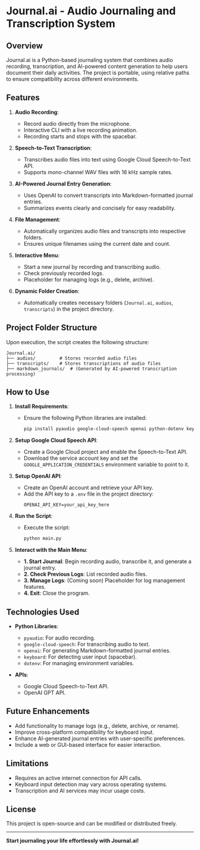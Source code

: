 
# Journal.ai - Audio Journaling and Transcription System

## Overview
Journal.ai is a Python-based journaling system that combines audio recording, transcription, and AI-powered content generation to help users document their daily activities. The project is portable, using relative paths to ensure compatibility across different environments.

## Features
1. **Audio Recording**:
   - Record audio directly from the microphone.
   - Interactive CLI with a live recording animation.
   - Recording starts and stops with the spacebar.

2. **Speech-to-Text Transcription**:
   - Transcribes audio files into text using Google Cloud Speech-to-Text API.
   - Supports mono-channel WAV files with 16 kHz sample rates.

3. **AI-Powered Journal Entry Generation**:
   - Uses OpenAI to convert transcripts into Markdown-formatted journal entries.
   - Summarizes events clearly and concisely for easy readability.

4. **File Management**:
   - Automatically organizes audio files and transcripts into respective folders.
   - Ensures unique filenames using the current date and count.

5. **Interactive Menu**:
   - Start a new journal by recording and transcribing audio.
   - Check previously recorded logs.
   - Placeholder for managing logs (e.g., delete, archive).

6. **Dynamic Folder Creation**:
   - Automatically creates necessary folders (`Journal.ai`, `audios`, `transcripts`) in the project directory.

## Project Folder Structure
Upon execution, the script creates the following structure:
```
Journal.ai/
├── audios/         # Stores recorded audio files
├── transcripts/    # Stores transcriptions of audio files
├── markdown_journals/  # (Generated by AI-powered transcription processing)
```

## How to Use
1. **Install Requirements**:
   - Ensure the following Python libraries are installed:
     ```bash
     pip install pyaudio google-cloud-speech openai python-dotenv keyboard
     ```

2. **Setup Google Cloud Speech API**:
   - Create a Google Cloud project and enable the Speech-to-Text API.
   - Download the service account key and set the `GOOGLE_APPLICATION_CREDENTIALS` environment variable to point to it.

3. **Setup OpenAI API**:
   - Create an OpenAI account and retrieve your API key.
   - Add the API key to a `.env` file in the project directory:
     ```
     OPENAI_API_KEY=your_api_key_here
     ```

4. **Run the Script**:
   - Execute the script:
     ```bash
     python main.py
     ```

5. **Interact with the Main Menu**:
   - **1. Start Journal**: Begin recording audio, transcribe it, and generate a journal entry.
   - **2. Check Previous Logs**: List recorded audio files.
   - **3. Manage Logs**: (Coming soon) Placeholder for log management features.
   - **4. Exit**: Close the program.

## Technologies Used
- **Python Libraries**:
  - `pyaudio`: For audio recording.
  - `google-cloud-speech`: For transcribing audio to text.
  - `openai`: For generating Markdown-formatted journal entries.
  - `keyboard`: For detecting user input (spacebar).
  - `dotenv`: For managing environment variables.

- **APIs**:
  - Google Cloud Speech-to-Text API.
  - OpenAI GPT API.

## Future Enhancements
- Add functionality to manage logs (e.g., delete, archive, or rename).
- Improve cross-platform compatibility for keyboard input.
- Enhance AI-generated journal entries with user-specific preferences.
- Include a web or GUI-based interface for easier interaction.

## Limitations
- Requires an active internet connection for API calls.
- Keyboard input detection may vary across operating systems.
- Transcription and AI services may incur usage costs.

## License
This project is open-source and can be modified or distributed freely.

---

**Start journaling your life effortlessly with Journal.ai!**
